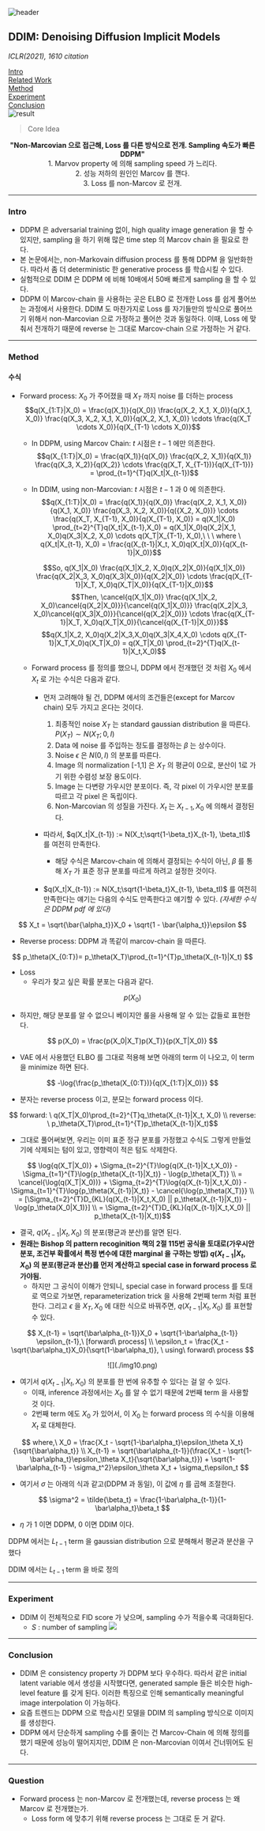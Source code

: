 ![header](https://capsule-render.vercel.app/api?type=waving&color=auto&height=80&section=header&text=Welcome%20Paper%20Review&fontSize=50)


## DDIM: Denoising Diffusion Implicit Models
*ICLR(2021), 1610 citation*

[Intro](#intro)</br>
[Related Work](#related-work)</br>
[Method](#method)</br>
[Experiment](#experiment)</br>
[Conclusion](#conclusion)</br>
![result](./img1.png)

> Core Idea
<div align=center>
<strong>"Non-Marcovian 으로 접근해, Loss 를 다른 방식으로 전개. Sampling 속도가 빠른 DDPM"</strong>
</br>
1. Marvov property 에 의해 sampling speed 가 느리다.</br>
2. 성능 저하의 원인인 Marcov 를 깬다.</br>
3. Loss 를 non-Marcov 로 전개.</br>
</div>

***

### <strong>Intro</strong>
- DDPM 은 adversarial training 없이, high quality image generation 을 할 수 있지만, sampling 을 하기 위해 많은 time step 의 Marcov chain 을 필요로 한다.
- 본 논문에서는, non-Markovain diffusion process 를 통해 DDPM 을 일반화한다. 따라서 좀 더 deterministic 한 generative process 를 학습시킬 수 있다.
- 실험적으로 DDIM 은 DDPM 에 비해 10배에서 50배 빠르게 sampling 을 할 수 있다.
- DDPM 이 Marcov-chain 을 사용하는 곳은 ELBO 로 전개한 Loss 를 쉽게 풀어쓰는 과정에서 사용한다. DDIM 도 마찬가지로 Loss 를 자기들만의 방식으로 풀어쓰기 위해서 non-Marcovian 으로 가정하고 풀어쓴 것과 동일하다. 이때, Loss 에 맞춰서 전개하기 때문에 reverse 는 그대로 Marcov-chain 으로 가정하는 거 같다. 
***

### <strong>Method</strong>
#### 수식
- Forward process: $X_0$ 가 주어졌을 때 $X_T$ 까지 noise 를 더하는 process </br>
    $$q(X_{1:T}|X_0) = \frac{q(X_1)}{q(X_0)} \frac{q(X_2, X_1, X_0)}{q(X_1, X_0)} \frac{q(X_3, X_2, X_1, X_0)}{q(X_2, X_1, X_0)} \cdots \frac{q(X_T \cdots X_0)}{q(X_{T-1} \cdots X_0)}$$
  - In DDPM, using Marcov Chain: $t$ 시점은 $t-1$ 에만 의존한다.</br>
    $$q(X_{1:T}|X_0) = \frac{q(X_1)}{q(X_0)} \frac{q(X_2, X_1)}{q(X_1)} \frac{q(X_3, X_2)}{q(X_2)} \cdots \frac{q(X_T, X_{T-1})}{q(X_{T-1})} = \prod_{t=1}^{T}q(X_t|X_{t-1})$$
  - In DDIM, using non-Marcovian: $t$ 시점은 $t-1$ 과 $0$ 에 의존한다.</br>
    $$q(X_{1:T}|X_0) = \frac{q(X_1)}{q(X_0)} \frac{q(X_2, X_1, X_0)}{q(X_1, X_0)} \frac{q(X_3, X_2, X_0)}{q({X_2, X_0})} \cdots \frac{q(X_T, X_{T-1}, X_0)}{q(X_{T-1}, X_0)} = q(X_1|X_0) \prod_{t=2}^{T}q(X_t|X_{t-1},X_0) = q(X_1|X_0)q(X_2|X_1, X_0)q(X_3|X_2, X_0) \cdots q(X_T|X_{T-1}, X_0),\ \ \ where \ q(X_t|X_{t-1}, X_0) = \frac{q(X_{t-1}|X_t, X_0)q(X_t|X_0)}{q(X_{t-1}|X_0)}$$

    $$So, q(X_1|X_0) \frac{q(X_1|X_2, X_0)q(X_2|X_0)}{q(X_1|X_0)} \frac{q(X_2|X_3, X_0)q(X_3|X_0)}{q(X_2|X_0)} \cdots \frac{q(X_{T-1}|X_T, X_0)q(X_T|X_0)}{q(X_{T-1}|X_0)}$$ 
    $$Then, \cancel{q(X_1|X_0)} \frac{q(X_1|X_2, X_0)\cancel{q(X_2|X_0)}}{\cancel{q(X_1|X_0)}} \frac{q(X_2|X_3, X_0)\cancel{q(X_3|X_0)}}{\cancel{q(X_2|X_0)}} \cdots \frac{q(X_{T-1}|X_T, X_0)q(X_T|X_0)}{\cancel{q(X_{T-1}|X_0)}}$$
    $$q(X_1|X_2, X_0)q(X_2|X_3,X_0)q(X_3|X_4,X_0) \cdots q(X_{T-1}|X_T,X_0)q(X_T|X_0) = q(X_T|X_0) \prod_{t=2}^{T}q(X_{t-1}|X_t,X_0)$$

  - Forward process 를 정의를 했으니, DDPM 에서 전개했던 것 처럼 $X_0$ 에서 $X_t$ 로 가는 수식은 다음과 같다.
    - 먼저 고려해야 될 건, DDPM 에서의 조건들은(except for Marcov chain) 모두 가지고 온다는 것이다.
      1.  최종적인 noise $X_T$ 는 standard gaussian distribution 을 따른다. $P(X_T) \sim N(X_T;0,I)$ 
      2.  Data 에 noise 를 주입하는 정도를 결정하는 $\beta$ 는 상수이다.
      3.  Noise $\epsilon$ 은 $N(0,I)$ 의 분포를 따른다.
      4.  Image 의 normalization [-1,1] 은 $X_T$ 의 평균이 0으로, 분산이 1로 가기 위한 수렴성 보장 용도이다.
      5.  Image 는 다변량 가우시안 분포이다. 즉, 각 pixel 이 가우시안 분포를 따르고 각 pixel 은 독립이다.
      6.  Non-Marcovian 의 성질을 가진다. $X_t$ 는 $X_{t-1}, X_0$ 에 의해서 결정된다.
    
    - 따라서, $q(X_t|X_{t-1}) := N(X_t;\sqrt{1-\beta_t}X_{t-1}, \beta_tI)$ 를 여전히 만족한다. 
      - 해당 수식은 Marcov-chain 에 의해서 결정되는 수식이 아닌, $\beta$ 를 통해 $X_T$ 가 표준 정규 분포를 따르게 하려고 설정한 것이다.
    
    - $q(X_t|X_{t-1}) := N(X_t;\sqrt{1-\beta_t}X_{t-1}, \beta_tI)$ 를 여전히 만족한다는 얘기는 다음의 수식도 만족한다고 얘기할 수 있다. *(자세한 수식은 DDPM pdf 에 있다)*
  
$$ X_t = \sqrt{\bar{\alpha_t}}X_0 + \sqrt{1 - \bar{\alpha_t}}\epsilon $$

- Reverse process: DDPM 과 똑같이 marcov-chain 을 따른다.

$$ p_\theta(X_{0:T})= p_\theta(X_T)\prod_{t=1}^{T}p_\theta(X_{t-1}|X_t) $$

- Loss 
  - 우리가 찾고 싶은 확률 분포는 다음과 같다.

$$ p(X_0) $$ 
  - 하지만, 해당 분포를 알 수 없으니 베이지안 룰을 사용해 알 수 있는 값들로 표현한다.

$$ p(X_0) = \frac{p(X_0|X_T)p(X_T)}{p(X_T|X_0)} $$
  - VAE 에서 사용했던 ELBO 를 그대로 적용해 보면 아래의 term 이 나오고, 이 term 을 minimize 하면 된다.

$$ -\log{\frac{p_\theta(X_{0:T})}{q(X_{1:T}|X_0)}} $$
  - 분자는 reverse process 이고, 분모는 forward process 이다.

$$ forward: \ q(X_T|X_0)\prod_{t=2}^{T}q_\theta(X_{t-1}|X_t, X_0) \\ reverse: \ p_\theta(X_T)\prod_{t=1}^{T}p_\theta(X_{t-1}|X_t)$$
  - 그대로 풀어써보면, 우리는 이미 표준 정규 분포를 가정했고 수식도 그렇게 만들었기에 삭제되는 텀이 있고, 영향력이 적은 텀도 삭제한다.

$$ \log{q(X_T|X_0)} + \Sigma_{t=2}^{T}\log{q(X_{t-1}|X_t,X_0)} - \Sigma_{t=1}^{T}\log{p_\theta(X_{t-1}|X_t)} - \log{p_\theta(X_T)} \\ = \cancel{\log(q(X_T|X_0))} + \Sigma_{t=2}^{T}\log{q(X_{t-1}|X_t,X_0)} - \Sigma_{t=1}^{T}\log{p_\theta(X_{t-1}|X_t)} - \cancel{\log{p_\theta(X_T)}} \\ = [\Sigma_{t=2}^{T}D_{KL}(q(X_{t-1}|X_t,X_0) || p_\theta(X_{t-1}|X_t)) - \log{p_\theta(X_0|X_1)}] \\ = \Sigma_{t=2}^{T}D_{KL}(q(X_{t-1}|X_t,X_0) || p_\theta(X_{t-1}|X_t))$$
  - 결국, $q(X_{t-1}|X_t,X_0)$ 의 분포(평균과 분산)를 알면 된다. 
  - **원래는 Bishop 의 pattern recoginition 책의 2절 115번 공식을 토대로(가우시안 분포, 조건부 확률에서 특정 변수에 대한 marginal 을 구하는 방법) $q(X_{t-1}|X_t,X_0)$ 의 분포(평균과 분산)를 먼저 계산하고 special case in forward process 로 가야됨.**
    - 하지만 그 공식이 이해가 안되니, special case in forward process 를 토대로 역으로 가보면, reparameterization trick 을 사용해 2번째 term 처럼 표현한다. 그리고 $\epsilon$ 을 $X_T, X_0$ 에 대한 식으로 바꿔주면, $q(X_{t-1}|X_t,X_0)$ 를 표현할 수 있다.

$$ X_{t-1} = \sqrt{\bar\alpha_{t-1}}X_0 + \sqrt{1-\bar\alpha_{t-1}} \epsilon_{t-1},\ [forward\ process] \\ \epsilon_t = \frac{X_t - \sqrt{\bar\alpha_t}X_0}{\sqrt(1-\bar\alpha_t)}, \ using\ forward\ process $$

<div align=center>
![](./img10.png)
</div>

- 여기서 $q(X_{t-1}|X_t,X_0)$ 의 분포를 한 번에 유추할 수 있다는 걸 알 수 있다.  
    - 이때, inference 과정에서는 $X_0$ 를 알 수 없기 때문에 2번째 term 을 사용할 것 이다. 
    - 2번째 term 에도 $X_0$ 가 있어서, 이 $X_0$ 는 forward process 의 수식을 이용해 $X_t$ 로 대체한다.

$$ where,\ X_0 = \frac{X_t - \sqrt{1-\bar\alpha_t}\epsilon_\theta X_t}{\sqrt{\bar\alpha_t}} \\ X_{t-1} = \sqrt{\bar\alpha_{t-1}}(\frac{X_t - \sqrt{1-\bar\alpha_t}\epsilon_\theta X_t}{\sqrt{\bar\alpha_t}}) + \sqrt{1-\bar\alpha_{t-1} - \sigma_t^2}\epsilon_\theta X_t + \sigma_t\epsilon_t $$
- 여기서 $\sigma$ 는 아래의 식과 같고(DDPM 과 동일), 이 값에 $\eta$ 를 곱해 조절한다.

$$ \sigma^2 = \tilde{\beta_t} = \frac{1-\bar\alpha_{t-1}}{1-\bar\alpha_t}\beta_t $$
- $\eta$ 가 1 이면 DDPM, 0 이면 DDIM 이다. 

DDPM 에서는 $L_{t-1}$ term 을 gaussian distribution 으로 분해해서 평균과 분산을 구했다

DDIM 에서는 $L_{t-1}$ term 을 바로 정의
***

### <strong>Experiment</strong>
- DDIM 이 전체적으로 FID score 가 낮으며, sampling 수가 적을수록 극대화된다. 
  - $S$ : number of sampling 
![](./result.png)

***

### <strong>Conclusion</strong>
- DDIM 은 consistency property 가 DDPM 보다 우수하다. 따라서 같은 initial latent variable 에서 생성을 시작했다면, generated sample 들은 비슷한 high-level feature 를 갖게 된다. 이러한 특징으로 인해 semantically meaningful image interpolation 이 가능하다.
- 요즘 트렌드는 DDPM 으로 학습시킨 모델을 DDIM 의 sampling 방식으로 이미지를 생성한다. 
- DDPM 에서 단순하게 sampling 수를 줄이는 건 Marcov-Chain 에 의해 정의를 했기 때문에 성능이 떨어지지만, DDIM 은 non-Marcovian 이여서 건너뛰어도 된다. 

***

### <strong>Question</strong>
- Forward process 는 non-Marcov 로 전개했는데, reverse process 는 왜 Marcov 로 전개했는가.
    - Loss form 에 맞추기 위해 reverse process 는 그대로 둔 거 같다.